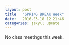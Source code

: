 ```yaml
---
layout: post
title:  "SPRING BREAK Week"
date:   2016-03-18 12:21:46
categories: jekyll update
---
```


No class meetings this week.